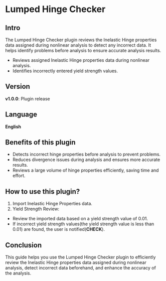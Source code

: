 # Lumped Hinge Checker 

**Intro**
------

The Lumped Hinge Checker plugin reviews the Inelastic Hinge properties data assigned during nonlinear analysis to detect any incorrect data.
It helps identify problems before analysis to ensure accurate analysis results.

- Reviews assigned Inelastic Hinge properties data during nonlinear analysis.
- Identifies incorrectly entered yield strength values.

**Version**
------
__v1.0.0__: Plugin release

**Language**
------
__English__

**Benefits of this plugin**
------
- Detects incorrect hinge properties before analysis to prevent problems.
- Reduces divergence issues during analysis and ensures more accurate results.
- Reviews a large volume of hinge properties efficiently, saving time and effort.

**How to use this plugin?**
------
1. Import Inelastic Hinge Properties data.
2. Yield Strength Review:
  - Review the imported data based on a yield strength value of 0.01.
  - If incorrect yield strength values(the yield strength value is less than 0.01) are found, the user is notified(**CHECK**).

**Conclusion**
------
This guide helps you use the Lumped Hinge Checker plugin to efficiently review the Inelastic Hinge properties data assigned during nonlinear analysis, detect incorrect data beforehand, and enhance the accuracy of the analysis.

